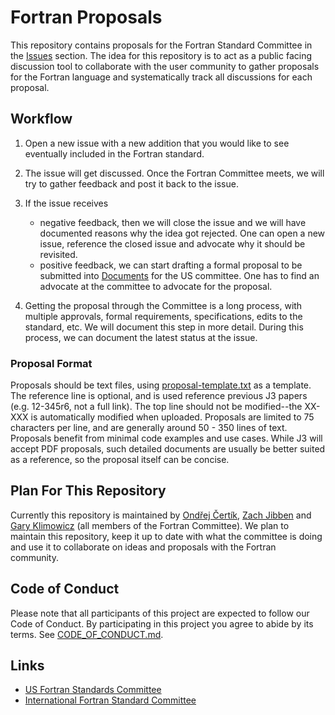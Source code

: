# Fortran Proposals

This repository contains proposals for the Fortran Standard Committee in the [Issues](https://github.com/j3-fortran/fortran_proposals/issues) section. The idea for this repository is to act as a public facing discussion tool to collaborate with the user community to gather proposals for the Fortran language and systematically track all discussions for each proposal.

## Workflow

1. Open a new issue with a new addition that you would like to see eventually included in the Fortran standard.

2. The issue will get discussed. Once the Fortran Committee meets, we will try to gather feedback and post it back to the issue.

3. If the issue receives

   * negative feedback, then we will close the issue and we will have documented reasons why the idea got rejected. One can open a new issue, reference the closed issue and advocate why it should be revisited.
   * positive feedback, we can start drafting a formal proposal to be submitted into [Documents](https://j3-fortran.org/doc/meeting) for the US committee. One has to find an advocate at the committee to advocate for the proposal. 

4. Getting the proposal through the Committee is a long process, with multiple approvals, formal requirements, specifications, edits to the standard, etc. We will document this step in more detail. During this process, we can document the latest status at the issue.

### Proposal Format

Proposals should be text files, using [proposal-template.txt](proposal-template.txt) as a template. The reference line is optional, and is used reference previous J3 papers (e.g. 12-345r6, not a full link). The top line should not be modified--the XX-XXX is automatically modified when uploaded. Proposals are limited to 75 characters per line, and are generally around 50 - 350 lines of text. Proposals benefit from minimal code examples and use cases. While J3 will accept PDF proposals, such detailed documents are usually be better suited as a reference, so the proposal itself can be concise.

## Plan For This Repository

Currently this repository is maintained by
[Ondřej Čertík](https://github.com/certik),
[Zach Jibben](https://github.com/zjibben) and
[Gary Klimowicz](https://github.com/gklimowicz)
(all members of the Fortran Committee). We plan to maintain this repository,
keep it up to date with what the committee is doing and use it to collaborate
on ideas and proposals with the Fortran community.

## Code of Conduct

Please note that all participants of this project are expected to follow our
Code of Conduct. By participating in this project you agree to abide by its
terms. See [CODE_OF_CONDUCT.md](CODE_OF_CONDUCT.md).

## Links

* [US Fortran Standards Committee](https://j3-fortran.org/)
* [International Fortran Standard Committee](https://wg5-fortran.org/)
